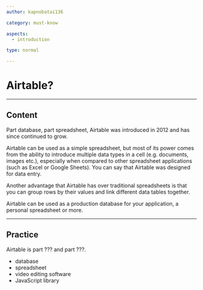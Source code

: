 ```yaml
---
author: kapnobatai136

category: must-know

aspects:
  - introduction

type: normal

---
```


# Airtable?

---
## Content

Part database, part spreadsheet, Airtable was introduced in 2012 and has since continued to grow.

Airtable can be used as a simple spreadsheet, but most of its power comes from the ability to introduce multiple data types in a cell (e.g. documents, images etc.), especially when compared to other spreadsheet applications (such as Excel or Google Sheets). You can say that Airtable was designed for data entry.

Another advantage that Airtable has over traditional spreadsheets is that you can group rows by their values and link different data tables together.

Airtable can be used as a production database for your application, a personal spreadsheet or more.

---
## Practice

Airtable is part ??? and part ???.

* database
* spreadsheet
* video editing software
* JavaScript library